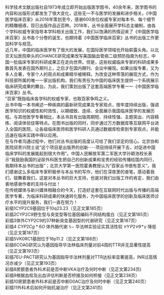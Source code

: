 科学技术文献出版社自1973年成立即开始出版医学图书，40余年来，医学图书的内容和出版形式都发生了很大变化，这些无一不与医学的发展和进步相关。《中国医学临床百家》从2016年策划至今，感谢600余位权威专家对每本书、每个细节的精雕细琢，现已出版作品近百种。2018年，丛书全面展开学科总主编制，由各个学科权威专家指导本学科相关出版工作，我们以饱满的热情迎来了《中国医学临床百家》丛书各个分卷的诞生，也期待着《中国医学临床百家》丛书的出版工作更加科学与规范。  
近几年，中国的临床医学有了很大的发展，在国际医学领域也开始崭露头角。以北京天坛医院牵头的CHANCE研究成果改写美国脑血管病二级预防指南为标志，中国一批临床专家的科研成果正在走向世界。但是，这些权威临床专家的科研成果多数首先发表在国外期刊上，之后才在国内期刊、会议中展现。如果出版专著，又为多人合著，专家个人的观点和成果精华被稀释。为改变这种零落的展现方式，作为科技部所属的唯一一家出版机构，我们有责任为中国的临床医生提供一个系统展示临床研究成果的舞台。为此，我们策划出版了这套高端医学专著一一《中国医学临床百家》丛书。  
“百家”既指临床各学科的权威专家，也取百家争鸣之义。  
丛书中每一本书阐述一种疾病的最新研究成果及专家观点，按年度持续出版，强调医学知识的权威性和时效性，以期细致、连续、全面展示我国临床医学的发展历程。与其他医学专著相比，本丛书具有出版周期短、持续性强、主题突出、内容精练、阅读体验佳等特点。在图书出版的同时，同步通过万方数据库等互联网平台进入全国的医院，让各级临床医师和医学科研人员通过数据库检索到专家观点，并能迅速在临床实践中得以应用。  
在与作者沟通过程中，他们对丛书出版的高度认可给了我们坚定的信心。北京协和医院邱贵兴院士说“这个项目是出版界的创新······项目持续开展下去，对促进中国临床学科的发展能起到很大作用”。中国人民解放军第二军医大学孙颖浩校长表示“我鼓励我国的泌尿外科医生把自己的创新成果和宝贵的经验传播给国内同行，我期待本丛书的出版”；北京大学第一医院霍勇教授认为“百家丛书很有意义”。我们感谢这么多临床专家积极参与本丛书的写作，他们在深夜里的奋笔，感动着我们，鼓舞着我们，这是对本丛书的巨大支持，也是对我们出版工作的肯定，我们由衷地感谢作者的支持与付出！  
在传统媒体与新兴媒体相融合的今天，打造好这套在互联网时代出版与传播的高端医学专著，为临床科研成果的快速转化服务，为中国临床医学的创新及临床医师诊疗水平的提升服务，我们一直在努力！  
彩插1CYP2C9基因位于10q23.23（见正文第185页）  
彩插2CYP2C9野生型与突变型等位基因编码不同结构蛋白（见正文第185页）  
彩插3体外CYP2C9的37种新突变基因型的代谢研究（见正文第187页）  
彩插4 $C Y P2C g*6O$ 体外酶代谢 $\mathbb{S}-$ 华法林实验证实其活性较 $\mathcal{C}Y\!P2\mathcal{C}9\!*\!\gamma$ 降低 （见正文第187页）  
彩插5VK0RC1基因位于16p11.2（见正文第188页）  
彩插6COAG研究认为基因指导华法林临床剂量对前4周的TTR并无显著性提高（见正文第193页）  
彩插7EU-PACT研究认为基因指导华法林剂量对TTR达标率显著提高，INR过高情况亦减少（见正文第193页）  
彩插8房颤患者外科术前是否中断VKA治疗及何时中断（见正文第234页)  
彩插9根据血栓及出血评估判断是否桥接及如何桥接（见正文第238页）  
彩插10房颤患者外科术前是否中断D0AC治疗及何时中断（见正文第240页）  
彩插11外科术后如何开始抗凝治疗（见正文第241页)  